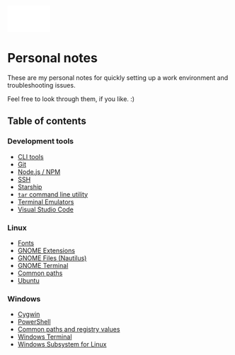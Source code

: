 <img src="assets/markdown-white.svg" width="96">

# Personal notes

These are my personal notes for quickly setting up a work environment and troubleshooting issues.

Feel free to look through them, if you like. :)

## Table of contents

### Development tools
- [CLI tools](cli-tools.md)
- [Git](git.md)
- [Node.js / NPM](nodejs-npm.md)
- [SSH](ssh.md)
- [Starship](starship.md)
- [`tar` command line utility](tar.md)
- [Terminal Emulators](terminal-emulators.md)
- [Visual Studio Code](vs-code.md)

### Linux
- [Fonts](fonts.md)
- [GNOME Extensions](gnome-extensions.md)
- [GNOME Files (Nautilus)](gnome-files.md)
- [GNOME Terminal](gnome-terminal.md)
- [Common paths](linux-paths.md)
- [Ubuntu](ubuntu.md)

### Windows
- [Cygwin](cygwin.md)
- [PowerShell](powershell.md)
- [Common paths and registry values](windows-paths.md)
- [Windows Terminal](windows-terminal.md)
- [Windows Subsystem for Linux](wsl2.md)

